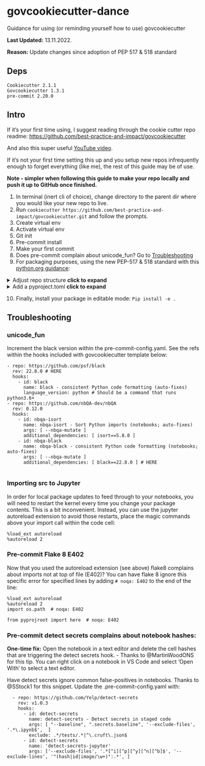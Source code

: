 # govcookiecutter-dance
Guidance for using (or reminding yourself how to use) govcookiecutter

**Last Updated:** 13.11.2022. 

**Reason:** Update changes since adoption of PEP 517 & 518 standard

## Deps

```
Cookiecutter 2.1.1
Govcookiecutter 1.3.1
pre-commit 2.20.0

```

## Intro

If it’s your first time using, I suggest reading through the cookie cutter repo readme: https://github.com/best-practice-and-impact/govcookiecutter

And also this super useful [YouTube video](https://www.youtube.com/watch?v=N7_d3k3uQ_M). 

If it’s not your first time setting this up and you setup new repos infrequently enough to forget everything (like me), the rest of this guide may be of use.


**Note - simpler when following this guide to make your repo locally and push it up to GitHub once finished.**


1. In terminal (inert cli of choice), change directory to the parent dir where you would like your new repo to live.
2. Run `cookiecutter https://github.com/best-practice-and-impact/govcookiecutter.git` and follow the prompts.
3. Create virtual env
4. Activate virtual env
5. Git init
6. Pre-commit install
7. Make your first commit
8. Does pre-commit complain about unicode_fun? Go to [Troubleshooting](#unicode_fun)
9. For packaging purposes, using the new PEP-517 & 518 standard with this [python.org guidance](https://packaging.python.org/en/latest/tutorials/packaging-projects/):


<details>
  <summary>Adjust repo structure <strong>click to expand</strong></summary>

- Adjust cookie cutter repo structure, package location to `src/package_name`.

Example:
```
src
├── README.md
└── package_name
    ├── __init__.py
    ├── make_data
    │   └── __init__.py
    ├── make_features
    │   ├── __init__.py
    │   └── get_buildings.py
    ├── make_models
    │   └── __init__.py
    ├── make_visualisations
    │   └── __init__.py
    └── utils
        └── __init__.py
        
```
</details>
<details>
<summary>Add a pyproject.toml <strong>click to expand</strong></summary>

Example:
```
[project]
name = "SomeAwesomeName"
version = "0.0.1"
authors = [
  { name="firstname surname", email="someone@somewhere.co.uk" },
]
description = "An informative description"
readme = "README.md"
requires-python = ">=3.9.7"
classifiers = [
    "Programming Language :: Python :: 3",
    "License :: OSI Approved :: MIT License",
    "Operating System :: OS Independent",
]

[project.urls]
"Homepage" = "Probably a GitHub repo url"
"Bug Tracker" = "Likely to be the repo issues url"

[build-system]
requires = ["hatchling"]
build-backend = "hatchling.build"

# `coverage` configurations
[tool.coverage.run]
source = [
    "./src"
]

[tool.coverage.report]
exclude_lines = [
    "if __name__ == .__main__.:"
]
omit = ["src/**/__init__.py"]

# `isort` configurations
[tool.isort]
profile = "black"

# `pytest` configurations
[tool.pytest.ini_options]
addopts = [
    "-vv",
    "--doctest-modules"
]
doctest_optionflags = "NORMALIZE_WHITESPACE"
testpaths = [
    "./tests"
]
```
</details>

10. Finally, install your package in editable mode: `Pip install -e .`

## Troubleshooting


### unicode_fun

Increment the black version within the pre-commit-config.yaml. See the refs within the hooks included with govcookiecutter template below:

  ``` 
  - repo: https://github.com/psf/black
    rev: 22.8.0 # HERE
    hooks:
      - id: black
        name: black - consistent Python code formatting (auto-fixes)
        language_version: python # Should be a command that runs python3.6+     
  - repo: https://github.com/nbQA-dev/nbQA
    rev: 0.12.0
    hooks:
      - id: nbqa-isort
        name: nbqa-isort - Sort Python imports (notebooks; auto-fixes)
        args: [ --nbqa-mutate ]
        additional_dependencies: [ isort==5.8.0 ]
      - id: nbqa-black
        name: nbqa-black - consistent Python code formatting (notebooks; auto-fixes)
        args: [ --nbqa-mutate ]
        additional_dependencies: [ black==22.8.0 ] # HERE
        
```

### Importing src to Jupyter

In order for local package updates to feed through to your notebooks, you will need to restart the kernel every time you change your package contents. This is a bit inconvenient. Instead, you can use the jupyter autoreload extension to avoid those restarts, place the magic commands above your import call within the code cell:

```
%load_ext autoreload
%autoreload 2
```

### Pre-commit Flake 8 E402

Now that you used the autoreload extension (see above) flake8 complains about imports not at top of file (E402)? You can have flake 8 ignore this specific error for specified lines by adding `# noqa: E402` to the end of the line:

```
%load_ext autoreload
%autoreload 2
import os.path  # noqa: E402

from pyprojroot import here  # noqa: E402
```

### Pre-commit detect secrets complains about notebook hashes:

**One-time fix:**
Open the notebook in a text editor and delete the cell hashes that are triggering the detect secrets hook. - Thanks to @MartinWoodONS for this tip. You can right click on a notebook in VS Code and select ‘Open With’ to select a text editor.

Have detect secrets ignore common false-positives in notebooks. Thanks to @SStock1 for this snippet. Update the .pre-commit-config.yaml with:

```
  - repo: https://github.com/Yelp/detect-secrets
    rev: v1.0.3
    hooks:
      - id: detect-secrets
        name: detect-secrets - Detect secrets in staged code
        args: [ "--baseline", ".secrets.baseline", '--exclude-files', '.*\.ipynb$',  ]
        exclude: .*/tests/.*|^\.cruft\.json$
      - id: detect-secrets
        name: 'detect-secrets-jupyter'
        args: ['--exclude-files', '.*[^i][^p][^y][^n][^b]$', '--exclude-lines', '"(hash|id|image/\w+)":.*', ]
  ```


